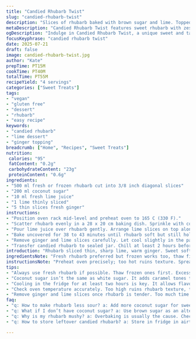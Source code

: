 ```yaml
---
title: "Candied Rhubarb Twist"
slug: "candied-rhubarb-twist"
description: "Slices of rhubarb baked with brown sugar and lime. Topped with fresh ginger slices. Citrusy, tangy, soft. Cooked at moderate heat until tender. Stored cool. Vegan, gluten free, no nuts, dairy, eggs. Sweet and tart balance with zesty lime and warm ginger. Uses altered quantities and different sweetener. Slightly longer roast time for deeper caramelization."
metaDescription: "Candied Rhubarb Twist features sweet rhubarb with zesty lime and fresh ginger. Vegan and gluten free dessert, perfect for a light treat."
ogDescription: "Indulge in Candied Rhubarb Twist, a unique sweet and tangy treat. Fresh rhubarb baked with lime and ginger, easy to make and delightful."
focusKeyphrase: "candied rhubarb twist"
date: 2025-07-21
draft: false
image: candied-rhubarb-twist.jpg
author: "Kate"
prepTime: PT15M
cookTime: PT40M
totalTime: PT55M
recipeYield: "4 servings"
categories: ["Sweet Treats"]
tags:
- "vegan"
- "gluten free"
- "dessert"
- "rhubarb"
- "easy recipe"
keywords:
- "candied rhubarb"
- "lime dessert"
- "ginger topping"
breadcrumb: ["Home", "Recipes", "Sweet Treats"]
nutrition: 
 calories: "95"
 fatContent: "0.2g"
 carbohydrateContent: "23g"
 proteinContent: "0.6g"
ingredients:
- "500 ml fresh or frozen rhubarb cut into 3/8 inch diagonal slices"
- "200 ml coconut sugar"
- "10 ml fresh lime juice"
- "1 lime thinly sliced"
- "5 thin slices fresh ginger"
instructions:
- "Position oven rack mid-level and preheat oven to 165 C (330 F)."
- "Scatter rhubarb evenly in a 28 x 20 cm baking dish. Sprinkle with coconut sugar covering surface."
- "Pour lime juice over rhubarb gently. Arrange lime slices on top along with ginger slivers."
- "Bake uncovered for 38 to 43 minutes until rhubarb soft but still holds shape."
- "Remove ginger and lime slices carefully. Let cool slightly in the pan."
- "Transfer candied rhubarb to sealed jar. Chill at least 2 hours before serving."
introduction: "Rhubarb sliced thin, sharp lime, warm ginger. Sweet softened stalks after baking with coconut sugar. Not just sugar and lemon, a twist with ginger slices adds depth. The slow heat melts sugar into the rhubarb, melding sweet and tart. Using brownish coconut sugar shifts flavor richer, less straightforward than granulated. Lime juice changes pH, storage safer longer. Bake just long enough so stalks stay intact but tender. Remove the aromatics so they don’t overpower later. Cool slows cooking. Fridge ready, improves melding overnight. Works on toast or stirred into yogurt or oatmeal."
ingredientsNote: "Fresh rhubarb preferred but frozen works too, thaw first to avoid excess water. Coconut sugar adds caramel tones, different from white sugar’s plain sweetness. Fresh lime juice brightens and balances—vs lemon it’s less sour, adding floral top notes. Use thin slices to infuse flavor without masking rhubarb’s. Ginger fresh from root, peeled and very thin to avoid fibrous bits; dried won’t do. Quantities reduced around 30% to intensify flavor concentration and prevent sogginess. No additives or preservatives needed with chilling storage up to 1 week."
instructionsNote: "Preheat oven precisely; too hot ruins texture. Spreading rhubarb evenly ensures uniform cooking and caramelizing. Sprinkle sugar slowly, let it settle on stalks rather than clumping. Gentle lime juice drizzle after sugar to avoid scorching acidity. Place lime and ginger slices last for infusion during baking. Bake uncovered to let moisture evaporate, concentrate flavors. 38 min minimum; check softness by tender poke. Don’t leave aromatics too long—remove when rhubarb just tender to avoid bitterness from overcooked citrus peel or ginger. Cooling in pan slows carryover heat, making sure rhubarb keeps firmness. Store in air-tight to keep fresh. Can be used warm but better cold as spread or topping."
tips:
- "Always use fresh rhubarb if possible. Thaw frozen ones first. Excess water ruins texture. Cutting into 3/8 inch slices helps flavor infusion. Thin slices keep pieces intact during cooking. Using too much ginger takes away from rhubarb taste."
- "Coconut sugar isn’t the same as white sugar. It adds caramel tones to the rhubarb. Adjust measure to maintain sweetness balance. Roast longer for deeper flavor. Watch the time closely. Overbaking can lead to bitterness."
- "Cooling in the fridge for at least two hours is key. It allows flavors to meld beautifully. Keeps for up to a week in the fridge. Store in an airtight container. Ensures freshness, prevents spoilage."
- "Check oven temperature accurately. Too high ruins rhubarb texture, too low adds cooking time. Spread rhubarb evenly for better caramelization. It’s crucial for taste consistency. Pour lime juice gently to avoid overpowering."
- "Remove ginger and lime slices once rhubarb is tender. Too much time leads to bitterness. Use the candied rhubarb as toast topping or mix into yogurt. Versatile use makes it a favorite. Easy to enjoy in various ways."
faq:
- "q: How to make rhubarb less sour? a: Add more coconut sugar for sweetness. Lime balances acidity. Adjust based on taste. Can use honey if not strictly vegan."
- "q: What if I don’t have coconut sugar? a: Use brown sugar as an alternative. Different flavor but works well. Adjust the quantity slightly. Always taste during prep."
- "q: Why is my rhubarb mushy? a: Overbaking is usually the cause. Check consistency with a gentle poke. Bake until just tender to maintain structure."
- "q: How to store leftover candied rhubarb? a: Store in fridge in airtight container. Keeps well for up to a week. Can freeze for longer storage. Thaw before using."

---
```

